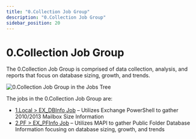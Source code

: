 ```yaml
---
title: "0.Collection Job Group"
description: "0.Collection Job Group"
sidebar_position: 20
---
```


# 0.Collection Job Group

The 0.Collection Job Group is comprised of data collection, analysis, and reports that focus on
database sizing, growth, and trends.

![0.Collection Job Group in the Jobs Tree](/img/product_docs/accessanalyzer/11.6/solutions/exchange/databases/collection/collectionjobstree.webp)

The jobs in the 0.Collection Job Group are:

- [1.Local > EX_DBInfo Job](/docs/accessanalyzer/11.6/solutions/exchange/databases/collection/ex_dbinfo.md)
  – Utilizes Exchange PowerShell to gather 2010/2013 Mailbox Size Information
- [2.PF > EX_PFInfo Job](/docs/accessanalyzer/11.6/solutions/exchange/databases/collection/ex_pfinfo.md)
  – Utilizes MAPI to gather Public Folder Database Information focusing on database sizing, growth,
  and trends
